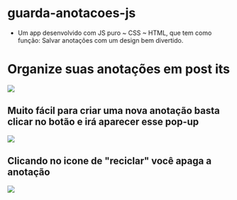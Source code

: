 # guarda-anotacoes-js 
- Um app desenvolvido com JS puro ~ CSS ~ HTML, que tem como função: Salvar anotações com um design bem divertido.

<h1>Organize suas anotações em post its</h1>

<img src="https://user-images.githubusercontent.com/55797343/119546596-7611e780-bd6a-11eb-916d-f731463f3ce1.png">

<h2> Muito fácil para criar uma nova anotação basta clicar no botão e irá aparecer esse pop-up </h2>

<img src="https://user-images.githubusercontent.com/55797343/119546734-a0fc3b80-bd6a-11eb-8033-3c92a0efd177.png">


<h2> Clicando no icone de "reciclar" você apaga a anotação </h2>
<img src="https://user-images.githubusercontent.com/55797343/119546950-ddc83280-bd6a-11eb-841b-87da8a33b5e8.png">

